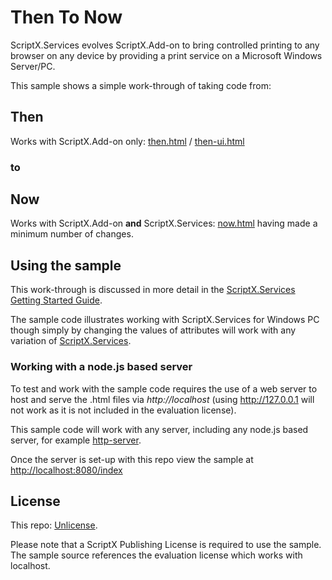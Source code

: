 # Then To Now

ScriptX.Services evolves ScriptX.Add-on to bring controlled printing to any browser on any device by providing a print service on a Microsoft Windows Server/PC.

This sample shows a simple work-through of taking code from:

## Then

Works with ScriptX.Add-on only: [then.html](then.html) / [then-ui.html](then-ui.html)

### to

## Now

Works with ScriptX.Add-on **and** ScriptX.Services: [now.html](now.html) having made a minimum number of changes.

## Using the sample

This work-through is discussed in more detail in the 
[ScriptX.Services Getting Started Guide](https://www.meadroid.com/Developers/KnowledgeBank/HowToGuides/ScriptXServices/ThenToNow/Index).

The sample code illustrates working with ScriptX.Services for Windows PC though simply by changing the values 
of attributes will work with any variation of [ScriptX.Services](https://scriptxservices.meadroid.com).

### Working with a node.js based server

To test and work with the sample code requires the use of a web server to host and serve the .html files 
via *http://localhost* (using http://127.0.0.1 will not work as it is not included in the evaluation license).

This sample code will work with any server, including any node.js based server, 
for example [http-server](https://www.npmjs.com/package/http-server).

Once the server is set-up with this repo view the sample at [http://localhost:8080/index](http://localhost:8080/index)

## License

This repo: [Unlicense](LICENSE).

Please note that a ScriptX Publishing License is required to use the sample. The sample source references the evaluation license which works with localhost.
